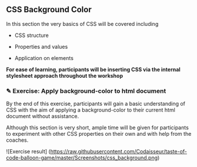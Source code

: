 ## CSS Background Color

In this section the very basics of CSS will be covered including

* CSS structure

* Properties and values

* Application on elements

**For ease of learning, participants will be inserting CSS via the internal
stylesheet approach throughout the workshop**

### ✎ Exercise: Apply background-color to html document

By the end of this exercise, participants will gain a basic understanding of CSS
with the aim of applying a background-color to their current html document without
assistance.

Although this section is very short, ample time will be given for participants to
experiment with other CSS properties on their own and with help from the coaches.

![Exercise result]
(https://raw.githubusercontent.com/Codaisseur/taste-of-code-balloon-game/master/Screenshots/css_background.png)
